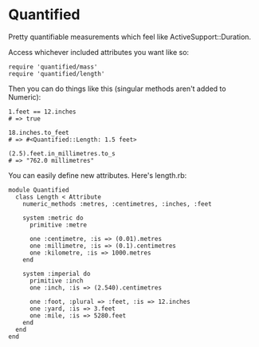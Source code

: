 Quantified
==========

Pretty quantifiable measurements which feel like ActiveSupport::Duration.

Access whichever included attributes you want like so:

    require 'quantified/mass'
    require 'quantified/length'


Then you can do things like this (singular methods aren't added to Numeric):

    1.feet == 12.inches
    # => true
    
    18.inches.to_feet
    # => #<Quantified::Length: 1.5 feet>
    
    (2.5).feet.in_millimetres.to_s
    # => "762.0 millimetres"


You can easily define new attributes. Here's length.rb:

    module Quantified
      class Length < Attribute
        numeric_methods :metres, :centimetres, :inches, :feet
    
        system :metric do
          primitive :metre
      
          one :centimetre, :is => (0.01).metres
          one :millimetre, :is => (0.1).centimetres
          one :kilometre, :is => 1000.metres
        end
    
        system :imperial do
          primitive :inch
          one :inch, :is => (2.540).centimetres
      
          one :foot, :plural => :feet, :is => 12.inches
          one :yard, :is => 3.feet
          one :mile, :is => 5280.feet
        end
      end
    end
